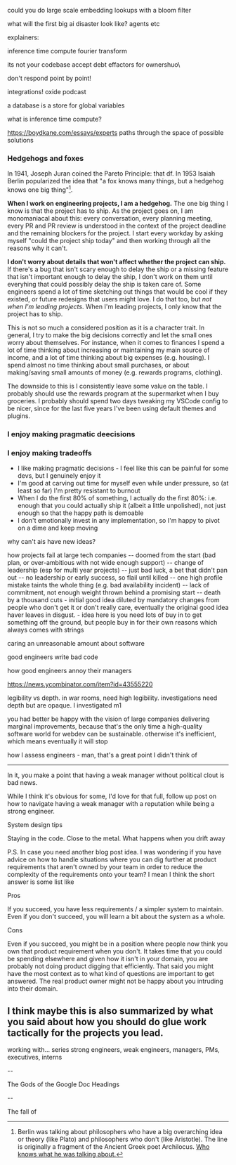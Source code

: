 could you do large scale embedding lookups with a bloom filter

what will the first big ai disaster look like? agents etc

explainers:


inference time compute
fourier transform


 its not your codebase
 accept debt
 effactors for ownershuo\
 
 don't respond point by point!
 
 integrations! oxide podcast
 
 a database is a store for global variables
 
 what is inference time compute?
 

https://boydkane.com/essays/experts
paths through the space of possible solutions


### Hedgehogs and foxes

In 1941, Joseph Juran coined the Pareto Principle: that df. In 1953 Isaiah Berlin popularized the idea that "a fox knows many things, but a hedgehog knows one big thing"[^1].

**When I work on engineering projects, I am a hedgehog.** The one big thing I know is that the project has to ship. As the project goes on, I am monomaniacal about this: every conversation, every planning meeting, every PR and PR review is understood in the context of the project deadline and the remaining blockers for the project. I start every workday by asking myself "could the project ship today" and then working through all the reasons why it can't.

**I don't worry about details that won't affect whether the project can ship.** If there's a bug that isn't scary enough to delay the ship or a missing feature that isn't important enough to delay the ship, I don't work on them until everyhing that could possibly delay the ship is taken care of. Some engineers spend a lot of time sketching out things that would be cool if they existed, or future redesigns that users might love. I do that too, but _not when I'm leading projects_. When I'm leading projects, I only know that the project has to ship.

This is not so much a considered position as it is a character trait. In general, I try to make the big decisions correctly and let the small ones worry about themselves. For instance, when it comes to finances I spend a lot of time thinking about increasing or maintaining my main source of income, and a lot of time thinking about big expenses (e.g. housing). I spend almost no time thinking about small purchases, or about making/saving small amounts of money (e.g. rewards programs, clothing).

The downside to this is I consistently leave some value on the table. I probably should use the rewards program at the supermarket when I buy groceries. I probably should spend two days tweaking my VSCode config to be nicer, since for the last five years I've been using default themes and plugins.

### I enjoy making pragmatic deecisions

[^1]: Berlin was talking about philosophers who have a big overarching idea or theory (like Plato) and philosophers who don't (like Aristotle). The line is originally a fragment of the Ancient Greek poet Archilocus. [Who knows what he was talking about.](https://www.jstor.org/stable/636782?read-now=1&refreqid=excelsior%3A28c2e651b431a8e3db40e457c44d4cae&seq=4#page_scan_tab_contents)




### I enjoy making tradeoffs

* I like making pragmatic decisions - I feel like this can be painful for some devs, but I genuinely enjoy it
* I'm good at carving out time for myself even while under pressure, so (at least so far) I'm pretty resistant to burnout
* When I do the first 80% of something, I actually do the first 80%: i.e. enough that you could actually ship it (albeit a little unpolished), not just enough so that the happy path is demoable
* I don't emotionally invest in any implementation, so I'm happy to pivot on a dime and keep moving



why can't ais have new ideas?

how projects fail at large tech companies
 -- doomed from the start (bad plan, or over-ambitious with not wide enough support)
 -- change of leadership (esp for multi year projects)
 -- just bad luck, a bet that didn't pan out
 -- no leadership or early success, so flail until killed
 -- one high profile mistake taints the whole thing (e.g. bad availability incident)
 -- lack of commitment, not enough weight thrown behind a promising start
 -- death by a thousand cuts - initial good idea diluted by mandatory changes from people who don't get it or don't really care, eventually the original good idea haver leaves in disgust. - idea here is you need lots of buy in to get something off the ground, but people buy in for their own reasons which always comes with strings


caring an unreasonable amount about software

good engineers write bad code

how good engineers annoy their managers

https://news.ycombinator.com/item?id=43555220

legibility vs depth. in war rooms, need high legibility. investigations need depth 
but are opaque. I investigated m1

you had better be happy with the vision of large companies delivering marginal improvements, because that's the only time a high-quality software world for webdev can be sustainable. otherwise it's inefficient, which means eventually it will stop

how I assess engineers - man, that's a great point I didn't think of


---
In it, you make a point that having a weak manager without political clout is bad news. 

While I think it's obvious for some, I'd love for that full, follow up post on how to navigate having a weak manager with a reputation while being a strong engineer.

System design tips

Staying in the code. Close to the metal. What happens when you drift away

P.S. In case you need another blog post idea. I was wondering if you have advice on how to handle situations where you can dig further at product requirements that aren't owned by your team in order to reduce the complexity of the requirements onto your team? I mean I think the short answer is some list like

Pros

If you succeed, you have less requirements / a simpler system to maintain.
Even if you don't succeed, you will learn a bit about the system as a whole.

Cons

Even if you succeed, you might be in a position where people now think you own that product requirement when you don't.
It takes time that you could be spending elsewhere and given how it isn't in your domain, you are probably not doing product digging that efficiently. That said you might have the most context as to what kind of questions are important to get answered.
The real product owner might not be happy about you intruding into their domain.

I think maybe this is also summarized by what you said about how you should do glue work tactically for the projects you lead.
---


working with... series
strong engineers, weak engineers, managers, PMs, executives, interns


--


The Gods of the Google Doc Headings

--

The fall of 